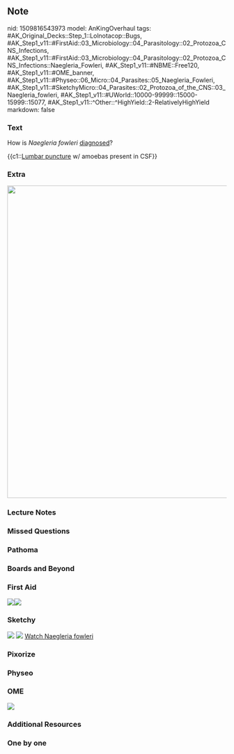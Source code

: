 ## Note
nid: 1509816543973
model: AnKingOverhaul
tags: #AK_Original_Decks::Step_1::Lolnotacop::Bugs, #AK_Step1_v11::#FirstAid::03_Microbiology::04_Parasitology::02_Protozoa_CNS_Infections, #AK_Step1_v11::#FirstAid::03_Microbiology::04_Parasitology::02_Protozoa_CNS_Infections::Naegleria_Fowleri, #AK_Step1_v11::#NBME::Free120, #AK_Step1_v11::#OME_banner, #AK_Step1_v11::#Physeo::06_Micro::04_Parasites::05_Naegleria_Fowleri, #AK_Step1_v11::#SketchyMicro::04_Parasites::02_Protozoa_of_the_CNS::03_Naegleria_fowleri, #AK_Step1_v11::#UWorld::10000-99999::15000-15999::15077, #AK_Step1_v11::^Other::^HighYield::2-RelativelyHighYield
markdown: false

### Text
How is <i>Naegleria fowleri</i> <u>diagnosed</u>?
<div>
  {{c1::<u>Lumbar puncture</u> w/ amoebas present in CSF}}
</div>

### Extra
<img src="paste-24975234826723.jpg" style="width: 718px;">

### Lecture Notes


### Missed Questions


### Pathoma


### Boards and Beyond


### First Aid
<img src="paste-33496449941507.jpg"><img src=
"paste-43933220470787.jpg">

### Sketchy
<img src="paste-43778601648131.jpg"> <img src=
"paste-f6fbed74064766a0ed208b91077725acb7f19446.png"> <a href=
"https://dashboard.sketchy.com/study/medical/courses/medical-microbiology/units/medical-microbiology-parasites/videos/medical-microbiology-parasites-protozoa-of-the-cns-naegleria-fowleri?utm_source=anki&utm_medium=partnership&utm_campaign=february_update&utm_content=medical">
Watch Naegleria fowleri</a>

### Pixorize


### Physeo


### OME
<div class="ome-widget">
  <a href="https://onlinemeded.org?ref=anki"><img src=
  "_OME_AnkiFlashcards_General_4.png"></a>
</div>

### Additional Resources


### One by one

